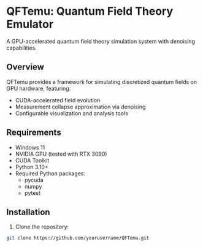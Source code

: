 # QFTemu: Quantum Field Theory Emulator

A GPU-accelerated quantum field theory simulation system with denoising capabilities.

## Overview

QFTemu provides a framework for simulating discretized quantum fields on GPU hardware,
featuring:

- CUDA-accelerated field evolution
- Measurement collapse approximation via denoising
- Configurable visualization and analysis tools

## Requirements

- Windows 11
- NVIDIA GPU (tested with RTX 3090)
- CUDA Toolkit
- Python 3.10+
- Required Python packages:
  - pycuda
  - numpy
  - pytest

## Installation

1. Clone the repository:

```bash
git clone https://github.com/yourusername/QFTemu.git
